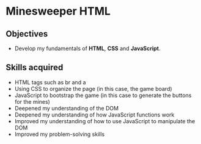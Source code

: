 # Minesweeper HTML

## Objectives

* Develop my fundamentals of **HTML**, **CSS** and **JavaScript**.

## Skills acquired

* HTML tags such as br and a
* Using CSS to organize the page (in this case, the game board)
* JavaScript to bootstrap the game (in this case to generate the buttons for the mines)
* Deepened my understanding of the DOM
* Deepened my understanding of how JavaScript functions work
* Improved my understanding of how to use JavaScript to manipulate the DOM
* Improved my problem-solving skills